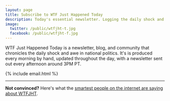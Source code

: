 ```yaml
---
layout: page
title: Subscribe to WTF Just Happened Today
description: Today's essential newsletter. Logging the daily shock and awe in national politics. Read in moderation. 
image:
  twitter: /public/wtfjht-t.jpg
  facebook: /public/wtfjht-f.jpg
---
```


<p class="lead">WTF Just Happened Today is a newsletter, blog, and community that chronicles the daily shock and awe in national politics. It's is produced every morning by hand, updated throughout the day, with a newsletter sent out every afternoon around 3PM PT. </p> 

{% include email.html %}

---

**Not convinced?** Here's what the <a href="{{ site.baseurl }}/press">smartest people on the internet are saying about WTFJHT</a>. 